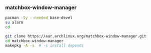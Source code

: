 ### matchbox-window-manager

```sh
pacman -Sy --needed base-devel
su alarm
cd

git clone https://aur.archlinux.org/matchbox-window-manager.git
cd matchbox-window-manager
makepkg -A -s  # -s install depends
```
